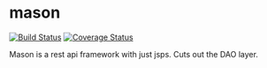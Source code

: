 # mason

[![Build Status](https://travis-ci.org/metamug/mason.svg?branch=master)](https://travis-ci.org/metamug/mason) [![Coverage Status](https://coveralls.io/repos/github/metamug/mason/badge.svg?branch=master)](https://coveralls.io/github/metamug/mason?branch=master)

Mason is a rest api framework with just jsps. Cuts out the DAO layer.
